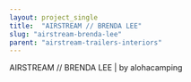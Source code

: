 ```yaml
---
layout: project_single
title:  "AIRSTREAM // BRENDA LEE"
slug: "airstream-brenda-lee"
parent: "airstream-trailers-interiors"
---
```

AIRSTREAM // BRENDA LEE | by alohacamping